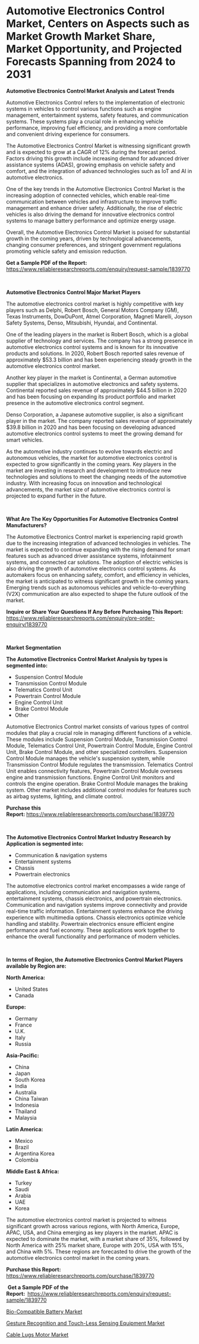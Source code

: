 <p><h1>Automotive Electronics Control Market, Centers on Aspects such as Market Growth Market Share, Market Opportunity, and Projected Forecasts Spanning from 2024 to 2031</h1></p><p><strong>Automotive Electronics Control Market Analysis and Latest Trends</strong></p>
<p><p>Automotive Electronics Control refers to the implementation of electronic systems in vehicles to control various functions such as engine management, entertainment systems, safety features, and communication systems. These systems play a crucial role in enhancing vehicle performance, improving fuel efficiency, and providing a more comfortable and convenient driving experience for consumers.</p><p>The Automotive Electronics Control Market is witnessing significant growth and is expected to grow at a CAGR of 12% during the forecast period. Factors driving this growth include increasing demand for advanced driver assistance systems (ADAS), growing emphasis on vehicle safety and comfort, and the integration of advanced technologies such as IoT and AI in automotive electronics.</p><p>One of the key trends in the Automotive Electronics Control Market is the increasing adoption of connected vehicles, which enable real-time communication between vehicles and infrastructure to improve traffic management and enhance driver safety. Additionally, the rise of electric vehicles is also driving the demand for innovative electronics control systems to manage battery performance and optimize energy usage.</p><p>Overall, the Automotive Electronics Control Market is poised for substantial growth in the coming years, driven by technological advancements, changing consumer preferences, and stringent government regulations promoting vehicle safety and emission reduction.</p></p>
<p><strong>Get a Sample PDF of the Report:&nbsp;</strong> <a href="https://www.reliableresearchreports.com/enquiry/request-sample/1839770">https://www.reliableresearchreports.com/enquiry/request-sample/1839770</a></p>
<p>&nbsp;</p>
<p><strong>Automotive Electronics Control Major Market Players</strong></p>
<p><p>The automotive electronics control market is highly competitive with key players such as Delphi, Robert Bosch, General Motors Company (GM), Texas Instruments, DowDuPont, Atmel Corporation, Magneti Marelli, Joyson Safety Systems, Denso, Mitsubishi, Hyundai, and Continental.</p><p>One of the leading players in the market is Robert Bosch, which is a global supplier of technology and services. The company has a strong presence in automotive electronics control systems and is known for its innovative products and solutions. In 2020, Robert Bosch reported sales revenue of approximately $53.3 billion and has been experiencing steady growth in the automotive electronics control market.</p><p>Another key player in the market is Continental, a German automotive supplier that specializes in automotive electronics and safety systems. Continental reported sales revenue of approximately $44.5 billion in 2020 and has been focusing on expanding its product portfolio and market presence in the automotive electronics control segment.</p><p>Denso Corporation, a Japanese automotive supplier, is also a significant player in the market. The company reported sales revenue of approximately $39.8 billion in 2020 and has been focusing on developing advanced automotive electronics control systems to meet the growing demand for smart vehicles.</p><p>As the automotive industry continues to evolve towards electric and autonomous vehicles, the market for automotive electronics control is expected to grow significantly in the coming years. Key players in the market are investing in research and development to introduce new technologies and solutions to meet the changing needs of the automotive industry. With increasing focus on innovation and technological advancements, the market size of automotive electronics control is projected to expand further in the future.</p></p>
<p>&nbsp;</p>
<p><strong>What Are The Key Opportunities For Automotive Electronics Control Manufacturers?</strong></p>
<p><p>The Automotive Electronics Control market is experiencing rapid growth due to the increasing integration of advanced technologies in vehicles. The market is expected to continue expanding with the rising demand for smart features such as advanced driver assistance systems, infotainment systems, and connected car solutions. The adoption of electric vehicles is also driving the growth of automotive electronics control systems. As automakers focus on enhancing safety, comfort, and efficiency in vehicles, the market is anticipated to witness significant growth in the coming years. Emerging trends such as autonomous vehicles and vehicle-to-everything (V2X) communication are also expected to shape the future outlook of the market.</p></p>
<p><strong>Inquire or Share Your Questions If Any Before Purchasing This Report:</strong> <a href="https://www.reliableresearchreports.com/enquiry/pre-order-enquiry/1839770">https://www.reliableresearchreports.com/enquiry/pre-order-enquiry/1839770</a></p>
<p>&nbsp;</p>
<p><strong>Market Segmentation</strong></p>
<p><strong>The Automotive Electronics Control Market Analysis by types is segmented into:</strong></p>
<p><ul><li>Suspension Control Module</li><li>Transmission Control Module</li><li>Telematics Control Unit</li><li>Powertrain Control Module</li><li>Engine Control Unit</li><li>Brake Control Module</li><li>Other</li></ul></p>
<p><p>Automotive Electronics Control market consists of various types of control modules that play a crucial role in managing different functions of a vehicle. These modules include Suspension Control Module, Transmission Control Module, Telematics Control Unit, Powertrain Control Module, Engine Control Unit, Brake Control Module, and other specialized controllers. Suspension Control Module manages the vehicle's suspension system, while Transmission Control Module regulates the transmission. Telematics Control Unit enables connectivity features, Powertrain Control Module oversees engine and transmission functions. Engine Control Unit monitors and controls the engine operation. Brake Control Module manages the braking system. Other market includes additional control modules for features such as airbag systems, lighting, and climate control.</p></p>
<p><strong>Purchase this Report:&nbsp;</strong><a href="https://www.reliableresearchreports.com/purchase/1839770">https://www.reliableresearchreports.com/purchase/1839770</a></p>
<p>&nbsp;</p>
<p><strong>The Automotive Electronics Control Market Industry Research by Application is segmented into:</strong></p>
<p><ul><li>Communication & navigation systems</li><li>Entertainment systems</li><li>Chassis</li><li>Powertrain electronics</li></ul></p>
<p><p>The automotive electronics control market encompasses a wide range of applications, including communication and navigation systems, entertainment systems, chassis electronics, and powertrain electronics. Communication and navigation systems improve connectivity and provide real-time traffic information. Entertainment systems enhance the driving experience with multimedia options. Chassis electronics optimize vehicle handling and stability. Powertrain electronics ensure efficient engine performance and fuel economy. These applications work together to enhance the overall functionality and performance of modern vehicles.</p></p>
<p>&nbsp;</p>
<p><strong>In terms of Region, the Automotive Electronics Control Market Players available by Region are:</strong></p>
<p>
    <p> <strong> North America: </strong>
        <ul>
            <li>United States</li>
            <li>Canada</li>
        </ul>
        </p> 
    <p> <strong> Europe: </strong>
        <ul>
            <li>Germany</li>
            <li>France</li>
            <li>U.K.</li>
            <li>Italy</li>
            <li>Russia</li>
        </ul>
        </p> 
    <p> <strong> Asia-Pacific: </strong>
        <ul>
            <li>China</li>
            <li>Japan</li>
            <li>South Korea</li>
            <li>India</li>
            <li>Australia</li>
            <li>China Taiwan</li>
            <li>Indonesia</li>
            <li>Thailand</li>
            <li>Malaysia</li>
        </ul>
        </p> 
    <p> <strong> Latin America: </strong>
        <ul>
            <li>Mexico</li>
            <li>Brazil</li>
            <li>Argentina Korea</li>
            <li>Colombia</li>
        </ul>
        </p> 
    <p> <strong> Middle East & Africa: </strong>
        <ul>
            <li>Turkey</li>
            <li>Saudi</li>
            <li>Arabia</li>
            <li>UAE</li>
            <li>Korea</li>
        </ul>
    </p>
    </p>
<p><p>The automotive electronics control market is projected to witness significant growth across various regions, with North America, Europe, APAC, USA, and China emerging as key players in the market. APAC is expected to dominate the market, with a market share of 35%, followed by North America with 25% market share, Europe with 20%, USA with 15%, and China with 5%. These regions are forecasted to drive the growth of the automotive electronics control market in the coming years.</p></p>
<p><strong>Purchase this Report: </strong><a href="https://www.reliableresearchreports.com/purchase/1839770">https://www.reliableresearchreports.com/purchase/1839770</a></p>
<p>&nbsp;<strong>Get a Sample PDF of the Report:&nbsp;&nbsp;</strong><a href="https://www.reliableresearchreports.com/enquiry/request-sample/1839770">https://www.reliableresearchreports.com/enquiry/request-sample/1839770</a></p>
<p><strong></strong></p>
<p><p><a href="https://view.publitas.com/reportprime-1/bio-compatible-battery-market-provides-a-comprehensive-analysis-including-a-macro-overview-of-the-market-as-well-as-micro-details-such-as-market-size-and-competitive-landscape/">Bio-Compatible Battery Market</a></p><p><a href="https://view.publitas.com/reportprime-1/gesture-recognition-and-touch-less-sensing-equipment-market-research-report-reveals-the-latest-trends-and-opportunities-of-this-market-for-period-from-2023-2030/">Gesture Recognition and Touch-Less Sensing Equipment Market</a></p><p><a href="https://view.publitas.com/reportprime-1/cable-lugs-motor-market-size-market-trends-and-growth-outlook-forecasted-for-period-from-2023-to-2030/">Cable Lugs Motor Market</a></p></p>